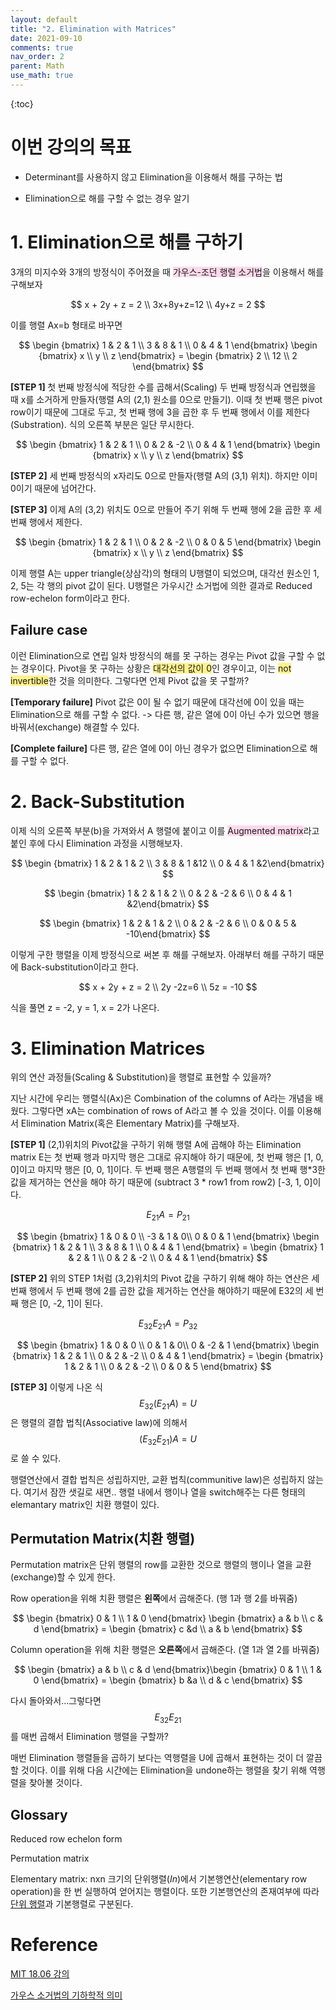 ```yaml
---
layout: default
title: "2. Elimination with Matrices"
date: 2021-09-10
comments: true
nav_order: 2
parent: Math
use_math: true
---
```




{:toc} 



# **이번 강의의 목표**

* Determinant를 사용하지 않고 Elimination을 이용해서 해를 구하는 법

* Elimination으로 해를 구할 수 없는 경우 알기



# **1. Elimination으로 해를 구하기**

<justify>

3개의 미지수와 3개의 방정식이 주어졌을 때 <span style="background:#FFD9EC">가우스-조던 행렬 소거법</span>을 이용해서 해를 구해보자


$$
x + 2y + z = 2 \\
3x+8y+z=12 \\
4y+z = 2
$$



이를 행렬 Ax=b 형태로 바꾸면



$$
\begin {bmatrix} 1 & 2 & 1 \\
3 & 8 & 1 \\
0 & 4 & 1 \end{bmatrix} \begin {bmatrix} x \\ y \\ z \end{bmatrix} = \begin {bmatrix} 2 \\ 12 \\ 2 \end{bmatrix}
$$



<strong>[STEP 1] </strong>첫 번째 방정식에 적당한 수를 곱해서(Scaling) 두 번째 방정식과 연립했을 때 x를 소거하게 만들자(행렬 A의 (2,1) 원소를 0으로 만들기). 이때 첫 번째 행은 pivot row이기 때문에 그대로 두고, 첫 번째 행에 3을 곱한 후 두 번째 행에서 이를 제한다(Substration). 식의 오른쪽 부분은 일단 무시한다.




$$
\begin {bmatrix} 1 & 2 & 1 \\
0 & 2 & -2 \\
0 & 4 & 1 \end{bmatrix} \begin {bmatrix} x \\ y \\ z \end{bmatrix}
$$



<strong>[STEP 2]</strong> 세 번째 방정식의 x자리도 0으로 만들자(행렬 A의 (3,1) 위치). 하지만 이미 0이기 때문에 넘어간다.



<strong>[STEP 3]</strong> 이제 A의 (3,2) 위치도 0으로 만들어 주기 위해 두 번째 행에 2을 곱한 후 세 번째 행에서 제한다. 



$$
\begin {bmatrix} 1 & 2 & 1 \\
0 & 2 & -2 \\
0 & 0 & 5 \end{bmatrix} \begin {bmatrix} x \\ y \\ z \end{bmatrix} 
$$



이제 행렬 A는 upper triangle(상삼각)의 형태의 U행렬이 되었으며, 대각선 원소인 1, 2, 5는 각 행의 pivot 값이 된다. U행렬은 가우시간 소거법에 의한 결과로 Reduced row-echelon form이라고 한다. 

</justify>

##  Failure case

<justify>

이런 Elimination으로 연립 일차 방정식의 해를 못 구하는 경우는 Pivot 값을 구할 수 없는 경우이다. Pivot을 못 구하는 상황은  <span style="background:#fff28c">대각선의 값이 0</span>인 경우이고, 이는 <span style="background:#fff28c">not invertible</span>한 것을 의미한다. 그렇다면 언제 Pivot 값을 못 구할까? 

<strong>[Temporary failure]</strong> Pivot 값은 0이 될 수 없기 때문에 대각선에 0이 있을 때는 Elimination으로 해를 구할 수 없다. -> 다른 행, 같은 열에 0이 아닌 수가 있으면 행을 바꿔서(exchange) 해결할 수 있다.

<strong>[Complete failure]</strong> 다른 행, 같은 열에 0이 아닌 경우가 없으면 Elimination으로 해를 구할 수 없다.

</justify>



# **2. Back-Substitution**

<justify>

이제 식의 오른쪽 부분(b)을 가져와서 A 행렬에 붙이고 이를 <span style="background:#FFD9EC"> Augmented matrix</span>라고 붙인 후에 다시 Elimination 과정을 시행해보자.


$$
\begin {bmatrix} 1 & 2 & 1 & 2 \\
3 & 8 & 1 &12 \\
0 & 4 & 1 &2\end{bmatrix}
$$

$$
\begin {bmatrix} 1 & 2 & 1 & 2 \\
0 & 2 & -2 & 6 \\
0 & 4 & 1 &2\end{bmatrix}
$$

$$
\begin {bmatrix} 1 & 2 & 1 & 2 \\
0 & 2 & -2 & 6 \\
0 & 0 & 5 & -10\end{bmatrix}
$$


이렇게 구한 행렬을 이제 방정식으로 써본 후 해를 구해보자. 아래부터 해를 구하기 때문에 Back-substitution이라고 한다.


$$
x + 2y + z = 2 \\
2y -2z=6 \\
5z = -10
$$


식을 풀면 z = -2, y = 1, x = 2가 나온다. 

</justify>

# **3. Elimination Matrices**

<justify>

위의 연산 과정들(Scaling & Substitution)을 행렬로 표현할 수 있을까?

지난 시간에 우리는 행렬식(Ax)은 Combination of the columns of A라는 개념을 배웠다. 그렇다면 xA는 combination of rows of A라고 볼 수 있을 것이다. 이를 이용해서 Elimination Matrix(혹은 Elementary Matrix)를 구해보자. 

<strong>[STEP 1]</strong> (2,1)위치의 Pivot값을 구하기 위해 행렬 A에 곱해야 하는 Elimination matrix E는 첫 번째 행과 마지막 행은 그대로 유지해야 하기 때문에, 첫 번째 행은 [1, 0, 0]이고 마지막 행은 [0, 0, 1]이다. 두 번째 행은 A행렬의 두 번째 행에서 첫 번째 행\*3한 값을 제거하는 연산을 해야 하기 때문에 (subtract 3 \* row1 from row2) [-3, 1, 0]이다.


$$
E_{21}A= P_{21} 
$$

$$
\begin {bmatrix} 1 & 0 & 0 \\
-3 & 1 & 0\\
0 & 0 & 1 \end{bmatrix} \begin {bmatrix} 1 & 2 & 1 \\
3 & 8 & 1 \\
0 & 4 & 1 \end{bmatrix} = \begin {bmatrix} 1 & 2 & 1 \\
0 & 2 & -2 \\
0 & 4 & 1 \end{bmatrix}
$$


<strong>[STEP 2]</strong> 위의 STEP 1처럼 (3,2)위치의 Pivot 값을 구하기 위해 해야 하는 연산은 세 번째 행에서 두 번째 행에 2를 곱한 값을 제거하는 연산을 해야하기 때문에 E32의 세 번째 행은 [0,  -2, 1]이 된다.


$$
E_{32}E_{21}A=P_{32}
$$

$$
\begin {bmatrix} 1 & 0 & 0 \\
0 & 1 & 0\\
0 & -2 & 1 \end{bmatrix} \begin {bmatrix} 1 & 2 & 1 \\
0 & 2 & -2 \\
0 & 4 & 1 \end{bmatrix} = \begin {bmatrix} 1 & 2 & 1 \\
0 & 2 & -2 \\
0 & 0 & 5 \end{bmatrix}
$$


<strong>[STEP 3]</strong> 이렇게 나온 식
$$
E_{32}(E_{21}A)=U
$$
은 행렬의 결합 법칙(Associative law)에 의해서 
$$
(E_{32}E_{21})A=U
$$
로 쓸 수 있다.



행렬연산에서 결합 법칙은 성립하지만, 교환 법칙(communitive law)은 성립하지 않는다. 여기서 잠깐 샛길로 새면.. 행렬 내에서 행이나 열을 switch해주는 다른 형태의 elemantary matrix인 치환 행렬이 있다. 

</justify>

## **Permutation Matrix(치환 행렬)**

<justify>

Permutation matrix은 단위 행렬의 row를 교환한 것으로 행렬의 행이나 열을 교환(exchange)할 수 있게 한다.

Row operation을 위해 치환 행렬은 <strong>왼쪽</strong>에서 곱해준다.  (행 1과 행 2를 바꿔줌) 


$$
\begin {bmatrix} 0 & 1 \\ 1 & 0 \end{bmatrix} \begin {bmatrix} a & b \\ c & d \end{bmatrix} =  \begin {bmatrix} c &d \\ a & b \end{bmatrix}
$$


Column operation을 위해 치환 행렬은 <strong>오른쪽</strong>에서 곱해준다. (열 1과 열 2를 바꿔줌)


$$
 \begin {bmatrix} a & b \\ c & d \end{bmatrix}\begin {bmatrix} 0 & 1 \\ 1 & 0 \end{bmatrix} =  \begin {bmatrix} b &a \\ d & c \end{bmatrix}
$$


다시 돌아와서...그렇다면 
$$
E_{32}E_{21}
$$
를 매번 곱해서 Elimination 행렬을 구할까?

매번 Elimination 행렬들을 곱하기 보다는 역행렬을 U에 곱해서 표현하는 것이 더 깔끔할 것이다. 이를 위해 다음 시간에는 Elimination을 undone하는 행렬을 찾기 위해 역행렬을 찾아볼 것이다.

</justify>





## **Glossary**

Reduced row echelon form

Permutation matrix

Elementary matrix:  nxn 크기의 단위행렬(*In*)에서 기본행연산(elementary row operation)을 한 번 실행하여 얻어지는 행렬이다. 또한 기본행연산의 존재여부에 따라 [단위 행렬](https://ko.wikipedia.org/wiki/단위_행렬)과 기본행렬로 구분된다.

# **Reference**

[MIT 18.06 강의](https://www.youtube.com/watch?v=QVKj3LADCnA&list=PLE7DDD91010BC51F8&index=3)

[가우스 소거법의 기하학적 의미](https://angeloyeo.github.io/2019/09/09/Gauss_Jordan.html )
